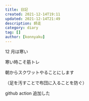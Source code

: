 ```yaml
---
title: 日記
created: 2021-12-14T19:11
updated: 2021-12-14T21:49
description: 師走
category: diary
tag: []
author: [konnyaku]
---
```


12 月は寒い

寒い時こそ筋トレ

朝からスクワットやることにします

（足を汚すことで布団に入ることを防ぐ）

github action 追加した

